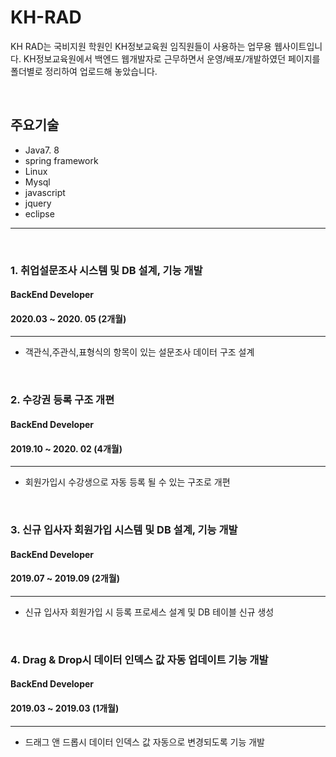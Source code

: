 # KH-RAD
KH RAD는 국비지원 학원인 KH정보교육원 임직원들이 사용하는 업무용 웹사이트입니다. 
KH정보교육원에서 백엔드 웹개발자로 근무하면서 운영/배포/개발하였던 페이지를 폴더별로 정리하여 업로드해 놓았습니다. 

<br>

## 주요기술 
- Java7. 8
- spring framework
- Linux
- Mysql
- javascript
- jquery
- eclipse
***
<br>

### 1. 취업설문조사 시스템 및 DB 설계, 기능 개발
#### BackEnd Developer
#### 2020.03 ~ 2020. 05 (2개월)
***
* 객관식,주관식,표형식의 항목이 있는 설문조사 데이터 구조 설계

<br>

### 2. 수강권 등록 구조 개편 
#### BackEnd Developer
#### 2019.10 ~ 2020. 02 (4개월)
***
* 회원가입시 수강생으로 자동 등록 될 수 있는 구조로 개편

<br>

### 3. 신규 입사자 회원가입 시스템 및 DB 설계, 기능 개발
#### BackEnd Developer
#### 2019.07 ~ 2019.09 (2개월)
***
* 신규 입사자 회원가입 시 등록 프로세스 설계 및 DB 테이블 신규 생성

<br>

### 4. Drag & Drop시 데이터 인덱스 값 자동 업데이트 기능 개발
#### BackEnd Developer
#### 2019.03 ~ 2019.03 (1개월)
***
* 드래그 앤 드롭시 데이터 인덱스 값 자동으로 변경되도록 기능 개발

